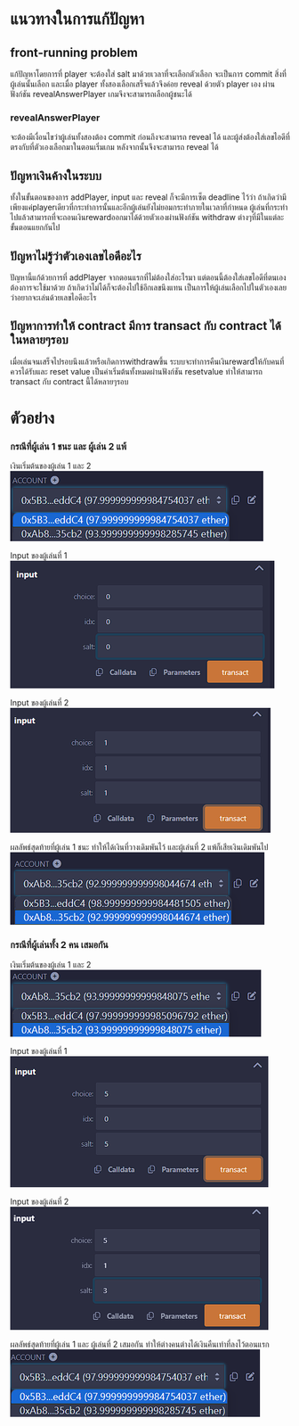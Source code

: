 # แนวทางในการแก้ปัญหา
## front-running problem
แก้ปัญหาโดยการที่ player จะต้องใส่ salt มาด้วยเวลาที่จะเลือกตัวเลือก จะเป็นการ commit สิ่งที่ผู้เล่นนั้นเลือก และเมื่อ player ทั้งสองเลือกเสร็จแล้วจึงค่อย reveal ด้วยตัว player เอง ผ่านฟังก์ชัน revealAnswerPlayer เกมจึงจะสามารถเลือกผู้ชนะได้
### revealAnswerPlayer
จะต้องมีเงื่อนไขว่าผู้เล่นทั้งสองต้อง commit ก่อนถึงจะสามารถ reveal ได้ และผู้ส่งต้องใส่เลขไอดีที่ตรงกับที่ตัวเองเลือกมาในตอนเริ่มเกม หลังจากนั้นจึงจะสามารถ reveal ได้

## ปัญหาเงินค้างในระบบ
ทั้งในขั้นตอนของการ addPlayer, input และ reveal ก็จะมีการเซ็ต deadline ไว้ว่า ถ้าเกิดว่ามีเพียงแค่playerเดียวที่กระทำการนั้นและอีกผู้เล่นยังไม่ยอมกระทำภายในเวลาที่กำหนด ผู้เล่นที่กระทำไปแล้วสามารถที่จะถอนเงินrewardออกมาได้ด้วยตัวเองผ่านฟังก์ชัน withdraw ต่างๆที่มีในแต่ละขั้นตอนแยกกันไป

## ปัญหาไม่รู้ว่าตัวเองเลขไอดีอะไร
ปัญหานี้แก้ด้วยการที่ addPlayer จากตอนแรกที่ไม่ต้องใส่อะไรมา แต่ตอนนี้ต้องใส่เลขไอดีที่ตนเองต้องการจะใช้มาด้วย ถ้าเกิดว่าไม่ได้ก็จะต้องไปใช้อีกเลขนึงแทน เป็นการให้ผู้เล่นเลือกไปในตัวเองเลยว่าอยากจะเล่นด้วยเลขไอดีอะไร

## ปัญหาการทำให้ contract มีการ transact กับ contract ได้ในหลายๆรอบ
เมื่อเล่นจนเสร็จไปรอบนึงแล้วหรือเกิดการwithdrawขึ้น ระบบจะทำการคืนเงินrewardให้กับคนที่ควรได้รับและ reset value เป็นค่าเริ่มต้นทั้งหมดผ่านฟังก์ชัน resetvalue ทำให้สามารถ transact กับ contract นี้ได้หลายๆรอบ

# ตัวอย่าง
### กรณีที่ผู้เล่น 1 ชนะ และ ผู้เล่น 2 แพ้
เงินเริ่มต้นของผู้เล่น 1 และ 2 
![Initial Balance](image-5.png)
  
  
Input ของผู้เล่นที่ 1 
![Player1's input](image-6.png)
  
  
Input ของผู้เล่นที่ 2 
![Player2's input](image-7.png)
  
  
ผลลัพธ์สุดท้ายที่ผู้เล่น 1 ชนะ ทำให้ได้เงินที่วางเดิมพันไว้ และผู้เล่นที่ 2 แพ้ก็เสียเงินเดิมพันไป ![result](image-8.png)
  
  
### กรณีที่ผู้เล่นทั้ง 2 คน เสมอกัน
เงินเริ่มต้นของผู้เล่น 1 และ 2 
![Initial Balance](image-1.png)
  
  
Input ของผู้เล่นที่ 1 
![Player1's input](image-2.png)
  
  
Input ของผู้เล่นที่ 2 
![Player2's input](image-3.png)
  
  
ผลลัพธ์สุดท้ายที่ผู้เล่น 1 และ ผู้เล่นที่ 2 เสมอกัน ทำให้ต่างคนต่างได้เงินคืนเท่าที่ลงไว้ตอนแรก 
![result](image-4.png)